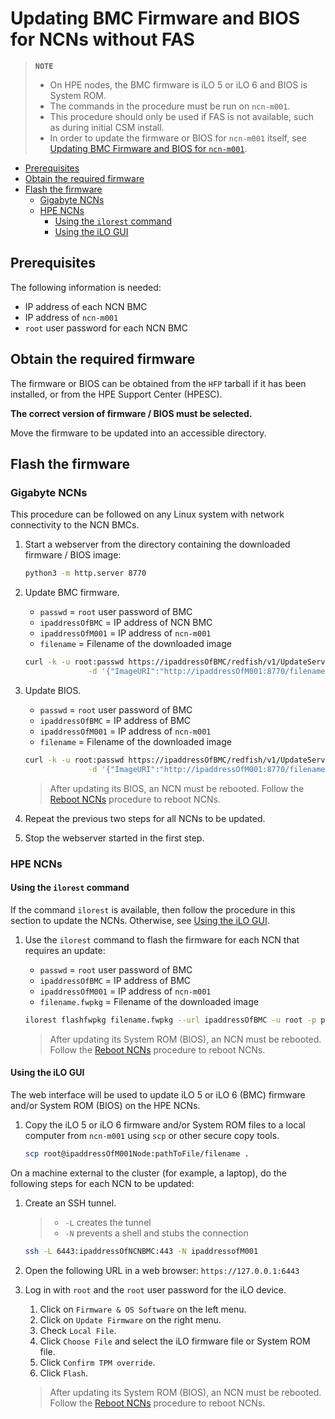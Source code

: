 # Updating BMC Firmware and BIOS for NCNs without FAS

> **`NOTE`**
>
> - On HPE nodes, the BMC firmware is iLO 5 or iLO 6 and BIOS is System ROM.
> - The commands in the procedure must be run on `ncn-m001`.
> - This procedure should only be used if FAS is not available, such as during initial CSM install.
> - In order to update the firmware or BIOS for `ncn-m001` itself, see [Updating BMC Firmware and BIOS for `ncn-m001`](Updating_Firmware_m001.md).

- [Prerequisites](#prerequisites)
- [Obtain the required firmware](#obtain-the-required-firmware)
- [Flash the firmware](#flash-the-firmware)
  - [Gigabyte NCNs](#gigabyte-ncns)
  - [HPE NCNs](#hpe-ncns)
    - [Using the `ilorest` command](#using-the-ilorest-command)
    - [Using the iLO GUI](#using-the-ilo-gui)

## Prerequisites

The following information is needed:

- IP address of each NCN BMC
- IP address of `ncn-m001`
- `root` user password for each NCN BMC

## Obtain the required firmware

The firmware or BIOS can be obtained from the `HFP` tarball if it has been installed, or from the HPE Support Center (HPESC).

**The correct version of firmware / BIOS must be selected.**

Move the firmware to be updated into an accessible directory.

## Flash the firmware

### Gigabyte NCNs

This procedure can be followed on any Linux system with network connectivity to the NCN BMCs.

1. Start a webserver from the directory containing the downloaded firmware / BIOS image:

    ```bash
    python3 -m http.server 8770
    ```

1. Update BMC firmware.

    - `passwd` = `root` user password of BMC
    - `ipaddressOfBMC` = IP address of NCN BMC
    - `ipaddressOfM001` = IP address of `ncn-m001`
    - `filename` = Filename of the downloaded image

    ```bash
    curl -k -u root:passwd https://ipaddressOfBMC/redfish/v1/UpdateService/Actions/SimpleUpdate -H 'Content-Type: application/json' \
                  -d '{"ImageURI":"http://ipaddressOfM001:8770/filename", "TransferProtocol":"HTTP", "UpdateComponent":"BMC"}'
    ```

1. Update BIOS.

    - `passwd` = `root` user password of BMC
    - `ipaddressOfBMC` = IP address of BMC
    - `ipaddressOfM001` = IP address of `ncn-m001`
    - `filename` = Filename of the downloaded image

    ```bash
    curl -k -u root:passwd https://ipaddressOfBMC/redfish/v1/UpdateService/Actions/SimpleUpdate -H 'Content-Type: application/json' \
                  -d '{"ImageURI":"http://ipaddressOfM001:8770/filename", "TransferProtocol":"HTTP", "UpdateComponent":"BIOS"}'
    ```

    > After updating its BIOS, an NCN must be rebooted. Follow the [Reboot NCNs](../node_management/Reboot_NCNs.md) procedure to reboot NCNs.

1. Repeat the previous two steps for all NCNs to be updated.

1. Stop the webserver started in the first step.

### HPE NCNs

#### Using the `ilorest` command

If the command `ilorest` is available, then follow the procedure in this section to update the NCNs.
Otherwise, see [Using the iLO GUI](#using-the-ilo-gui).

1. Use the `ilorest` command to flash the firmware for each NCN that requires an update:

    - `passwd` = `root` user password of BMC
    - `ipaddressOfBMC` = IP address of BMC
    - `ipaddressOfM001` = IP address of `ncn-m001`
    - `filename.fwpkg` = Filename of the downloaded image

    ```bash
    ilorest flashfwpkg filename.fwpkg --url ipaddressOfBMC -u root -p passwd
    ```

    > After updating its System ROM (BIOS), an NCN must be rebooted. Follow the [Reboot NCNs](../node_management/Reboot_NCNs.md) procedure to reboot NCNs.

#### Using the iLO GUI

The web interface will be used to update iLO 5 or iLO 6 (BMC) firmware and/or System ROM (BIOS) on the HPE NCNs.

1. Copy the iLO 5 or iLO 6 firmware and/or System ROM files to a local computer from `ncn-m001` using `scp` or other secure copy tools.

    ```bash
    scp root@ipaddressOfM001Node:pathToFile/filename .
    ```

On a machine external to the cluster (for example, a laptop), do the following steps for each NCN to be updated:

1. Create an SSH tunnel.

    > - `-L` creates the tunnel
    > - `-N` prevents a shell and stubs the connection

    ```bash
    ssh -L 6443:ipaddressOfNCNBMC:443 -N ipaddressofM001
    ```

1. Open the following URL in a web browser: `https://127.0.0.1:6443`

1. Log in with `root` and the `root` user password for the iLO device.

    1. Click on `Firmware & OS Software` on the left menu.
    1. Click on `Update Firmware` on the right menu.
    1. Check `Local File`.
    1. Click `Choose File` and select the iLO firmware file or System ROM file.
    1. Click `Confirm TPM override`.
    1. Click `Flash`.

    > After updating its System ROM (BIOS), an NCN must be rebooted. Follow the [Reboot NCNs](../node_management/Reboot_NCNs.md) procedure to reboot NCNs.
